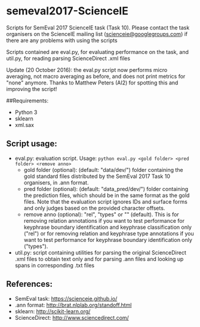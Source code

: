 # semeval2017-ScienceIE

Scripts for SemEval 2017 ScienceIE task (Task 10).
Please contact the task organisers on the ScienceIE mailing list (scienceie@googlegroups.com) if there are any problems with using the scripts

Scripts contained are eval.py, for evaluating performance on the task, and util.py, for reading parsing ScienceDirect .xml files

Update (20 October 2016): the eval.py script now performs micro averaging, not macro averaging as before, and does not print metrics for "none" anymore. Thanks to Matthew Peters (AI2) for spotting this and improving the script!

##Requirements:
* Python 3
* sklearn
* xml.sax

## Script usage:
* eval.py: evaluation script. Usage: ```python eval.py <gold folder> <pred folder> <remove anno>```
    * gold folder (optional): (default: "data/dev/") folder containing the gold standard files distributed by the SemEval 2017 Task 10 organisers, in .ann format.
    * pred folder (optional): (default: "data_pred/dev/") folder containing the prediction files, which should be in the same format as the gold files. Note that the evaluation script ignores IDs and surface forms and only judges based on the provided character offsets.
    * remove anno (optional): "rel", "types" or "" (default). This is for removing relation annotations if you want to test performance for keyphrase boundary identification and keyphrase classification only ("rel") or for removing relation and keyphrase type annotations if you want to test performance for keyphrase boundary identification only ("types").
* util.py: script containing utilities for parsing the original ScienceDirect .xml files to obtain text only and for parsing .ann files and looking up spans in corresponding .txt files
    
## References:
* SemEval task: https://scienceie.github.io/
* .ann format: http://brat.nlplab.org/standoff.html
* sklearn: http://scikit-learn.org/
* ScienceDirect: http://www.sciencedirect.com/